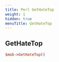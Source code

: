 ```yaml
---
title: Perl GetHateTop
weight: 1
hidden: true
menuTitle: GetHateTop
---
```

## GetHateTop
```perl
$mob->GetHateTop()
```